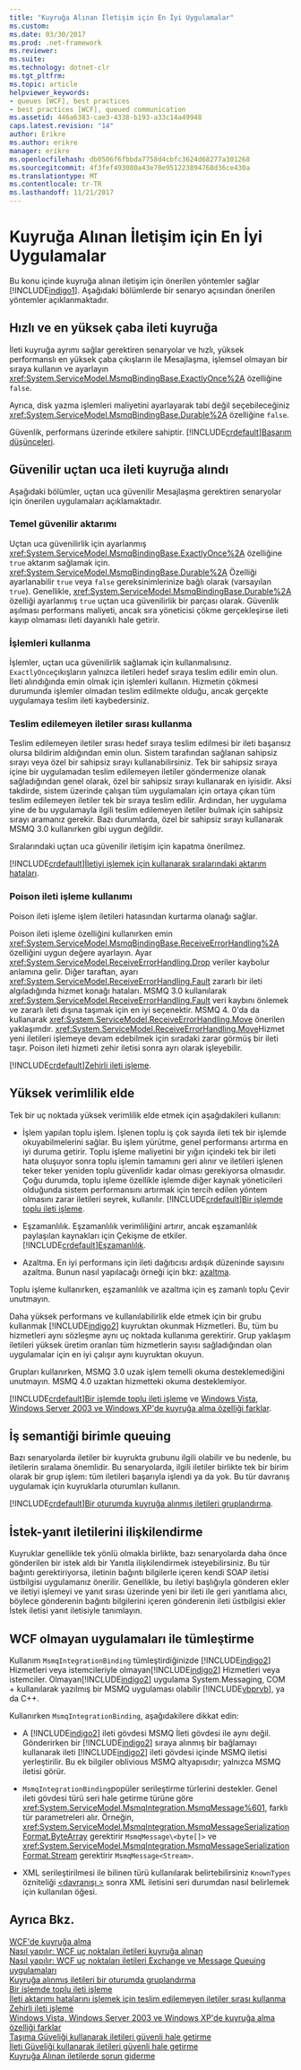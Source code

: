 ```yaml
---
title: "Kuyruğa Alınan İletişim için En İyi Uygulamalar"
ms.custom: 
ms.date: 03/30/2017
ms.prod: .net-framework
ms.reviewer: 
ms.suite: 
ms.technology: dotnet-clr
ms.tgt_pltfrm: 
ms.topic: article
helpviewer_keywords:
- queues [WCF], best practices
- best practices [WCF], queued communication
ms.assetid: 446a6383-cae3-4338-b193-a33c14a49948
caps.latest.revision: "14"
author: Erikre
ms.author: erikre
manager: erikre
ms.openlocfilehash: db0506f6fbbda7758d4cbfc3624d68277a301268
ms.sourcegitcommit: 4f3fef493080a43e70e951223894768d36ce430a
ms.translationtype: MT
ms.contentlocale: tr-TR
ms.lasthandoff: 11/21/2017
---
```

# <a name="best-practices-for-queued-communication"></a>Kuyruğa Alınan İletişim için En İyi Uygulamalar
Bu konu içinde kuyruğa alınan iletişim için önerilen yöntemler sağlar [!INCLUDE[indigo1](../../../../includes/indigo1-md.md)]. Aşağıdaki bölümlerde bir senaryo açısından önerilen yöntemler açıklanmaktadır.  
  
## <a name="fast-best-effort-queued-messaging"></a>Hızlı ve en yüksek çaba ileti kuyruğa  
 İleti kuyruğa ayrımı sağlar gerektiren senaryolar ve hızlı, yüksek performanslı en yüksek çaba çıkışların ile Mesajlaşma, işlemsel olmayan bir sıraya kullanın ve ayarlayın <xref:System.ServiceModel.MsmqBindingBase.ExactlyOnce%2A> özelliğine `false`.  
  
 Ayrıca, disk yazma işlemleri maliyetini ayarlayarak tabi değil seçebileceğiniz <xref:System.ServiceModel.MsmqBindingBase.Durable%2A> özelliğine `false`.  
  
 Güvenlik, performans üzerinde etkilere sahiptir. [!INCLUDE[crdefault](../../../../includes/crdefault-md.md)][Başarım düşünceleri](../../../../docs/framework/wcf/feature-details/performance-considerations.md).  
  
## <a name="reliable-end-to-end-queued-messaging"></a>Güvenilir uçtan uca ileti kuyruğa alındı  
 Aşağıdaki bölümler, uçtan uca güvenilir Mesajlaşma gerektiren senaryolar için önerilen uygulamaları açıklamaktadır.  
  
### <a name="basic-reliable-transfer"></a>Temel güvenilir aktarımı  
 Uçtan uca güvenilirlik için ayarlanmış <xref:System.ServiceModel.MsmqBindingBase.ExactlyOnce%2A> özelliğine `true` aktarım sağlamak için. <xref:System.ServiceModel.MsmqBindingBase.Durable%2A> Özelliği ayarlanabilir `true` veya `false` gereksinimlerinize bağlı olarak (varsayılan `true`). Genellikle, <xref:System.ServiceModel.MsmqBindingBase.Durable%2A> özelliği ayarlanmış `true` uçtan uca güvenilirlik bir parçası olarak. Güvenlik aşılması performans maliyeti, ancak sıra yöneticisi çökme gerçekleşirse ileti kayıp olmaması ileti dayanıklı hale getirir.  
  
### <a name="use-of-transactions"></a>İşlemleri kullanma  
 İşlemler, uçtan uca güvenilirlik sağlamak için kullanmalısınız. `ExactlyOnce`çıkışların yalnızca iletileri hedef sıraya teslim edilir emin olun. İleti alındığında emin olmak için işlemleri kullanın. Hizmetin çökmesi durumunda işlemler olmadan teslim edilmekte olduğu, ancak gerçekte uygulamaya teslim ileti kaybedersiniz.  
  
### <a name="use-of-dead-letter-queues"></a>Teslim edilemeyen iletiler sırası kullanma  
 Teslim edilemeyen iletiler sırası hedef sıraya teslim edilmesi bir ileti başarısız olursa bildirim aldığından emin olun. Sistem tarafından sağlanan sahipsiz sırayı veya özel bir sahipsiz sırayı kullanabilirsiniz. Tek bir sahipsiz sıraya içine bir uygulamadan teslim edilemeyen iletiler göndermenize olanak sağladığından genel olarak, özel bir sahipsiz sırayı kullanarak en iyisidir. Aksi takdirde, sistem üzerinde çalışan tüm uygulamaları için ortaya çıkan tüm teslim edilemeyen iletiler tek bir sıraya teslim edilir. Ardından, her uygulama yine de bu uygulamayla ilgili teslim edilemeyen iletiler bulmak için sahipsiz sırayı aramanız gerekir. Bazı durumlarda, özel bir sahipsiz sırayı kullanarak MSMQ 3.0 kullanırken gibi uygun değildir.  
  
 Sıralarındaki uçtan uca güvenilir iletişim için kapatma önerilmez.  
  
 [!INCLUDE[crdefault](../../../../includes/crdefault-md.md)][İletiyi işlemek için kullanarak sıralarındaki aktarım hataları](../../../../docs/framework/wcf/feature-details/using-dead-letter-queues-to-handle-message-transfer-failures.md).  
  
### <a name="use-of-poison-message-handling"></a>Poison ileti işleme kullanımı  
 Poison ileti işleme işlem iletileri hatasından kurtarma olanağı sağlar.  
  
 Poison ileti işleme özelliğini kullanırken emin <xref:System.ServiceModel.MsmqBindingBase.ReceiveErrorHandling%2A> özelliğini uygun değere ayarlayın. Ayar <xref:System.ServiceModel.ReceiveErrorHandling.Drop> veriler kaybolur anlamına gelir. Diğer taraftan, ayarı <xref:System.ServiceModel.ReceiveErrorHandling.Fault> zararlı bir ileti algıladığında hizmet konağı hataları. MSMQ 3.0 kullanılarak <xref:System.ServiceModel.ReceiveErrorHandling.Fault> veri kaybını önlemek ve zararlı ileti dışına taşımak için en iyi seçenektir. MSMQ 4. 0'da da kullanarak <xref:System.ServiceModel.ReceiveErrorHandling.Move> önerilen yaklaşımdır. <xref:System.ServiceModel.ReceiveErrorHandling.Move>Hizmet yeni iletileri işlemeye devam edebilmek için sıradaki zarar görmüş bir ileti taşır. Poison ileti hizmeti zehir iletisi sonra ayrı olarak işleyebilir.  
  
 [!INCLUDE[crdefault](../../../../includes/crdefault-md.md)][Zehirli ileti işleme](../../../../docs/framework/wcf/feature-details/poison-message-handling.md).  
  
## <a name="achieving-high-throughput"></a>Yüksek verimlilik elde  
 Tek bir uç noktada yüksek verimlilik elde etmek için aşağıdakileri kullanın:  
  
-   İşlem yapılan toplu işlem. İşlenen toplu iş çok sayıda ileti tek bir işlemde okuyabilmelerini sağlar. Bu işlem yürütme, genel performansı artırma en iyi duruma getirir. Toplu işleme maliyetini bir yığın içindeki tek bir ileti hata oluşuyor sonra toplu işlemin tamamını geri alınır ve iletileri işlenen teker teker yeniden toplu güvenlidir kadar olması gerekiyorsa olmasıdır. Çoğu durumda, toplu işleme özellikle işlemde diğer kaynak yöneticileri olduğunda sistem performansını artırmak için tercih edilen yöntem olmasını zarar iletileri seyrek, kullanılır. [!INCLUDE[crdefault](../../../../includes/crdefault-md.md)][Bir işlemde toplu ileti işleme](../../../../docs/framework/wcf/feature-details/batching-messages-in-a-transaction.md).  
  
-   Eşzamanlılık. Eşzamanlılık verimliliğini artırır, ancak eşzamanlılık paylaşılan kaynakları için Çekişme de etkiler. [!INCLUDE[crdefault](../../../../includes/crdefault-md.md)][Eşzamanlılık](../../../../docs/framework/wcf/samples/concurrency.md).  
  
-   Azaltma. En iyi performans için ileti dağıtıcısı ardışık düzeninde sayısını azaltma. Bunun nasıl yapılacağı örneği için bkz: [azaltma](../../../../docs/framework/wcf/samples/throttling.md).  
  
 Toplu işleme kullanırken, eşzamanlılık ve azaltma için eş zamanlı toplu Çevir unutmayın.  
  
 Daha yüksek performans ve kullanılabilirlik elde etmek için bir grubu kullanmak [!INCLUDE[indigo2](../../../../includes/indigo2-md.md)] kuyruktan okunmak Hizmetleri. Bu, tüm bu hizmetleri aynı sözleşme aynı uç noktada kullanıma gerektirir. Grup yaklaşım iletileri yüksek üretim oranları tüm hizmetlerin sayısı sağladığından olan uygulamalar için en iyi çalışır aynı kuyruktan okuyun.  
  
 Grupları kullanırken, MSMQ 3.0 uzak işlem temelli okuma desteklemediğini unutmayın. MSMQ 4.0 uzaktan hizmetteki okuma desteklemiyor.  
  
 [!INCLUDE[crdefault](../../../../includes/crdefault-md.md)][Bir işlemde toplu ileti işleme](../../../../docs/framework/wcf/feature-details/batching-messages-in-a-transaction.md) ve [Windows Vista, Windows Server 2003 ve Windows XP'de kuyruğa alma özelliği farklar](../../../../docs/framework/wcf/feature-details/diff-in-queue-in-vista-server-2003-windows-xp.md).  
  
## <a name="queuing-with-unit-of-work-semantics"></a>İş semantiği birimle queuing  
 Bazı senaryolarda iletiler bir kuyrukta grubunu ilgili olabilir ve bu nedenle, bu iletilerin sıralama önemlidir. Bu senaryolarda, ilgili iletiler birlikte tek bir birim olarak bir grup işlem: tüm iletileri başarıyla işlendi ya da yok. Bu tür davranış uygulamak için kuyruklarla oturumları kullanın.  
  
 [!INCLUDE[crdefault](../../../../includes/crdefault-md.md)][Bir oturumda kuyruğa alınmış iletileri gruplandırma](../../../../docs/framework/wcf/feature-details/grouping-queued-messages-in-a-session.md).  
  
## <a name="correlating-request-reply-messages"></a>İstek-yanıt iletilerini ilişkilendirme  
 Kuyruklar genellikle tek yönlü olmakla birlikte, bazı senaryolarda daha önce gönderilen bir istek aldı bir Yanıtla ilişkilendirmek isteyebilirsiniz. Bu tür bağıntı gerektiriyorsa, iletinin bağıntı bilgilerle içeren kendi SOAP iletisi üstbilgisi uygulamanız önerilir. Genellikle, bu iletiyi başlığıyla gönderen ekler ve iletiyi işlemeyi ve yanıt sırası üzerinde yeni bir ileti ile geri yanıtlama alıcı, böylece gönderenin bağıntı bilgilerini içeren gönderenin ileti üstbilgisi ekler İstek iletisi yanıt iletisiyle tanımlayın.  
  
## <a name="integrating-with-non-wcf-applications"></a>WCF olmayan uygulamaları ile tümleştirme  
 Kullanım `MsmqIntegrationBinding` tümleştirdiğinizde [!INCLUDE[indigo2](../../../../includes/indigo2-md.md)] Hizmetleri veya istemcileriyle olmayan[!INCLUDE[indigo2](../../../../includes/indigo2-md.md)] Hizmetleri veya istemciler. Olmayan[!INCLUDE[indigo2](../../../../includes/indigo2-md.md)] uygulama System.Messaging, COM + kullanılarak yazılmış bir MSMQ uygulaması olabilir [!INCLUDE[vbprvb](../../../../includes/vbprvb-md.md)], ya da C++.  
  
 Kullanırken `MsmqIntegrationBinding`, aşağıdakilere dikkat edin:  
  
-   A [!INCLUDE[indigo2](../../../../includes/indigo2-md.md)] ileti gövdesi MSMQ İleti gövdesi ile aynı değil. Gönderirken bir [!INCLUDE[indigo2](../../../../includes/indigo2-md.md)] sıraya alınmış bir bağlamayı kullanarak ileti [!INCLUDE[indigo2](../../../../includes/indigo2-md.md)] ileti gövdesi içinde MSMQ iletisi yerleştirilir. Bu ek bilgiler oblivious MSMQ altyapısıdır; yalnızca MSMQ iletisi görür.  
  
-   `MsmqIntegrationBinding`popüler serileştirme türlerini destekler. Genel ileti gövdesi türü seri hale getirme türüne göre <xref:System.ServiceModel.MsmqIntegration.MsmqMessage%601>, farklı tür parametreleri alır. Örneğin, <xref:System.ServiceModel.MsmqIntegration.MsmqMessageSerializationFormat.ByteArray> gerektirir `MsmqMessage\<byte[]>` ve <xref:System.ServiceModel.MsmqIntegration.MsmqMessageSerializationFormat.Stream> gerektirir `MsmqMessage<Stream>`.  
  
-   XML serileştirilmesi ile bilinen türü kullanılarak belirtebilirsiniz `KnownTypes` özniteliği [ \<davranışı >](../../../../docs/framework/configure-apps/file-schema/wcf/behavior-of-servicebehaviors.md) sonra XML iletisini seri durumdan nasıl belirlemek için kullanılan öğesi.  
  
## <a name="see-also"></a>Ayrıca Bkz.  
 [WCF'de kuyruğa alma](../../../../docs/framework/wcf/feature-details/queuing-in-wcf.md)  
 [Nasıl yapılır: WCF uç noktaları iletileri kuyruğa alınan](../../../../docs/framework/wcf/feature-details/how-to-exchange-queued-messages-with-wcf-endpoints.md)  
 [Nasıl yapılır: WCF uç noktaları iletileri Exchange ve Message Queuing uygulamaları](../../../../docs/framework/wcf/feature-details/how-to-exchange-messages-with-wcf-endpoints-and-message-queuing-applications.md)  
 [Kuyruğa alınmış iletileri bir oturumda gruplandırma](../../../../docs/framework/wcf/feature-details/grouping-queued-messages-in-a-session.md)  
 [Bir işlemde toplu ileti işleme](../../../../docs/framework/wcf/feature-details/batching-messages-in-a-transaction.md)  
 [İleti aktarımı hatalarını işlemek için teslim edilemeyen iletiler sırası kullanma](../../../../docs/framework/wcf/feature-details/using-dead-letter-queues-to-handle-message-transfer-failures.md)  
 [Zehirli ileti işleme](../../../../docs/framework/wcf/feature-details/poison-message-handling.md)  
 [Windows Vista, Windows Server 2003 ve Windows XP'de kuyruğa alma özelliği farklar](../../../../docs/framework/wcf/feature-details/diff-in-queue-in-vista-server-2003-windows-xp.md)  
 [Taşıma Güveliği kullanarak iletileri güvenli hale getirme](../../../../docs/framework/wcf/feature-details/securing-messages-using-transport-security.md)  
 [İleti Güveliği kullanarak iletileri güvenli hale getirme](../../../../docs/framework/wcf/feature-details/securing-messages-using-message-security.md)  
 [Kuyruğa Alınan iletilerde sorun giderme](../../../../docs/framework/wcf/feature-details/troubleshooting-queued-messaging.md)
